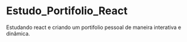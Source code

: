 # Estudo_Portifolio_React
Estudando react e criando um portifolio pessoal de maneira interativa e dinâmica.
